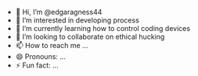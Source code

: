 - 👋 Hi, I’m @edgaragness44
- 👀 I’m interested in developing process
- 🌱 I’m currently learning how to control coding devices
- 💞️ I’m looking to collaborate on ethical hucking
- 📫 How to reach me ...
- 😄 Pronouns: ...
- ⚡ Fun fact: ...

<!---
edgaragness44/edgaragness44 is a ✨ special ✨ repository because its `README.md` (this file) appears on your GitHub profile.
You can click the Preview link to take a look at your changes.
--->
